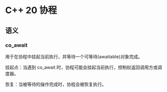 # C++ 20 协程

## 语义

### co_await

用于在协程中挂起当前执行，并等待一个可等待(awaitable)对象完成。

挂起点：当遇到 co_await 时，协程可能会挂起当前执行，控制权返回调用方或调度器。

恢复：当被等待的操作完成时，协程会被恢复执行。



